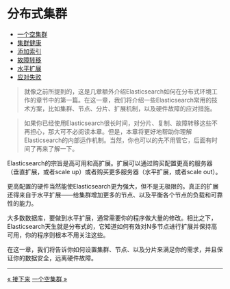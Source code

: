 
分布式集群
==============

* [一个空集群](an-empty-cluster.md)
* [集群健康](cluster-health.md)
* [添加索引](add-an-index.md)
* [故障转移](add-failover.md)
* [水平扩展](scale-horizontally.md)
* [应对失败](coping-with-failure)



> 就像之前所提到的，这是几章额外介绍Elasticsearch如何在分布式环境工作的章节中的第一篇。在这一章，我们将介绍一些Elasticsearch常用的技术方案，比如集群、节点、分片、扩展机制，以及硬件故障的应对措施。

> 如果你已经使用Elasticsearch很长时间，对分片、复制、故障转移这些不再担心，那大可不必阅读本章。但是，本章将更好地帮助你理解Elasticsearch的内部运作机制。当然，你也可以的先不用管它，后面有时间了再来了解一下。

Elasticsearch的宗旨是高可用和高扩展。扩展可以通过购买配置更高的服务器（垂直扩展，或者scale up）或者购买更多服务器（水平扩展，或者scale out）。

更高配置的硬件当然能使Elasticsearch更为强大，但不是无极限的。真正的扩展还得来自于水平扩展——给集群增加更多的节点、以及平衡各个节点的负载和可靠性的能力。

大多数数据库，要做到水平扩展，通常需要你的程序做大量的修改。相比之下，Elasticsearch天生就是分布式的，它知道如何有效对N多节点进行扩展并保持高可用，你的程序则根本不用关注这些。

在这一章，我们将告诉你如何设置集群、节点、以及分片来满足你的需求，并且保证你的数据安全，远离硬件故障。


-------------------------------------------------------------------------

[« 接下来](../you-know-for-search/next-steps.md)   [一个空集群 »](an-empty-cluster.md)
